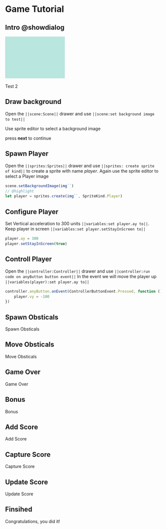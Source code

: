 # Game Tutorial

## Intro @showdialog

![test image](https://raw.githubusercontent.com/IceOPede/test-arcade-tutorial/master/docs/static/tutorials/img.png)

Test 2

## Draw background

Open the ``||scene:Scene||`` drawer and use ``||scene:set background image to test||``

Use sprite editor to select a background image

press **next** to continue

## Spawn Player

Open the ``||sprites:Sprites||`` drawer and use ``||sprites: create sprite of kind||`` to create a sprite with name *player*.
Again use the sprite editor to select a Player image

```typescript
scene.setBackgroundImage(img``)
// @highlight
let player = sprites.create(img``, SpriteKind.Player)
```

## Configure Player

Set Vertical acceleration to 300 units ``||variables:set player.ay to||``.
Keep player in screen ``||variables:set player.setStayInScreen to||``

```typescript
player.ay = 300
player.setStayInScreen(true)
```

## Controll Player

Open the ``||controller:Controller||`` drawer and use ``||controller:run code on anyButton button event||``
In the event we will move the player up ``||variables(player):set player.ay to||``

```typescript
controller.anyButton.onEvent(ControllerButtonEvent.Pressed, function () {
    player.vy = -100
})
```

## Spawn Obsticals

Spawn Obsticals

## Move Obsticals

Move Obsticals

## Game Over

Game Over

## Bonus

Bonus

## Add Score

Add Score

## Capture Score

Capture Score

## Update Score

Update Score

## Finsihed

Congratulations, you did it!
    